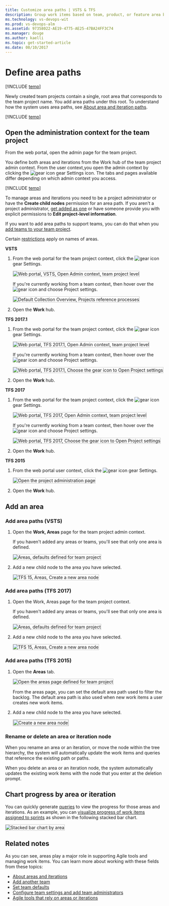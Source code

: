 ```yaml
---
title: Customize area paths | VSTS & TFS
description: Group work items based on team, product, or feature area by defining area paths (VSTS and Team Foundation Server)
ms.technology: vs-devops-wit
ms.prod: vs-devops-alm
ms.assetid: 97358022-AE19-4775-AE25-47BA24FF3C74
ms.manager: douge
ms.author: kaelli
ms.topic: get-started-article
ms.date: 08/10/2017
---
```



# Define area paths  

[!INCLUDE [temp](../_shared/version-vsts-tfs-all-versions.md)]


Newly created team projects contain a single, root area that corresponds to the team project name. You add area paths under this root. To understand how the system uses area paths, see [About area and iteration paths](about-areas-iterations.md). 
 

[!INCLUDE [temp](../_shared/image-differences.md)]  

<a id="open-admin-context">  </a>
## Open the administration context for the team project  

From the web portal, open the admin page for the team project.

You define both areas and iterations from the Work hub of the team project admin context. From the user context,you open the admin context by clicking the ![gear icon](../../user-guide/_img/work-tfs-web-portal/IC623347.png) gear Settings icon. The tabs and pages available differ depending on which admin context you access.  

[!INCLUDE [temp](../_shared/learn-about-new-nav-experience.md)] 

To manage areas and iterations you need to be a project administrator or have the **Create child nodes** permission for an area path. If you aren't a project administrator, [get added as one](../scale/add-team-administrator.md) or have someone provide you with explicit permissions to <b>Edit project-level information</b>. 

If you want to add area paths to support teams, you can do that when you [add teams to your team project](../scale/multiple-teams.md).  

Certain [restrictions](about-areas-iterations.md#name-restrictions) apply on names of areas.  


<a id="admin-intro-team-services" /> 

**VSTS**

1. From the web portal for the team project context, click the ![gear icon](../_img/icons/gear_icon.png) gear Settings.   

	<img src="_img/modify-areas-its-open-admin-context-ts.png" alt="Web portal, VSTS, Open Admin context, team project level" style="border: 1px solid #C3C3C3;" />  

	If you're currently working from a team context, then hover over the ![gear icon](../_img/icons/gear_icon.png) and choose Project settings.  

	<img src="_img/modify-areas-its-choose-project-settings-admin-context-ts.png" alt="Default Collection Overview, Projects reference processes" style="border: 1px solid #C3C3C3;" /> 

2. Open the **Work** hub.   
 
**TFS 2017.1**
<a id="admin-intro-tfs-2017-1" /> 

1. From the web portal for the team project context, click the ![gear icon](../_img/icons/gear_icon.png) gear Settings.   

	<img src="_img/modify-areas-its-open-admin-context-tfs-2017-1.png" alt="Web portal, TFS 2017.1, Open Admin context, team project level" style="border: 1px solid #C3C3C3;" />  

	If you're currently working from a team context, then hover over the ![gear icon](../_img/icons/gear_icon.png) and choose Project settings.  

	<img src="_img/modify-areas-its-choose-project-settings-admin-context-tfs-2017-1.png" alt="Web portal, TFS 2017.1, Choose the gear icon to Open Project settings" style="border: 1px solid #C3C3C3;" /> 

2. Open the **Work** hub.  
 
**TFS 2017**
<a id="admin-intro-tfs-2017" /> 

1. From the web portal for the team project context, click the ![gear icon](../_img/icons/gear_icon.png) gear Settings.   

	<img src="_img/modify-areas-its-choose-project-settings-admin-context-tfs-2017.png" alt="Web portal, TFS 2017, Open Admin context, team project level" style="border: 1px solid #C3C3C3;" />  

	If you're currently working from a team context, then hover over the ![gear icon](../_img/icons/gear_icon.png) and choose Project settings. 

	<img src="_img/modify-areas-its-choose-project-settings-admin-context-tfs-2017_v0.png" alt="Web portal, TFS 2017, Choose the gear icon to Open Project settings" style="border: 1px solid #C3C3C3;" /> 

2. Open the **Work** hub.   
 

**TFS 2015**
<a id="admin-intro-tfs-2015" />
 
1. From the web portal user context, click the ![gear icon](../_img/icons/gear_icon.png) gear Settings.   

	<img src="../_img/icons/ALM_OpenAdminContext.png" alt="Open the project administration page" style="border: 1px solid #C3C3C3;" /> 

2. Open the **Work** hub.   

## Add an area 

<a id="add-areas-team-services">   </a>

### Add area paths (VSTS) 

1. Open the **Work, Areas** page for the team project admin context.  

	If you haven't added any areas or teams, you'll see that only one area is defined.   

	<img src="_img/modify-areas-its-areas-ts.png" alt="Areas, defaults defined for team project" style="border: 1px solid #C3C3C3;" />  

2.  Add a new child node to the area you have selected. 

	<img src="_img/m-areas-add-area-path.png" alt="TFS 15, Areas, Create a new area node" style="border: 1px solid #C3C3C3;" /> 

<a id="tfs-15-area-paths" />

### Add area paths (TFS 2017)  

1. Open the Work, Areas page for the team project context. 

	If you haven't added any areas or teams, you'll see that only one area is defined.   

	<img src="_img/modify-areas-its-areas-ts.png" alt="Areas, defaults defined for team project" style="border: 1px solid #C3C3C3;" />  

2. Add a new child node to the area you have selected.  

	<img src="_img/m-areas-add-area-path.png" alt="TFS 15, Areas, Create a new area node" style="border: 1px solid #C3C3C3;" /> 
 


<a id="tfs-2015-area-paths" />

### Add area paths (TFS 2015) 

1. Open the **Areas** tab.  

	<img src="_img/ALM_CW_OpenAreas.png" alt="Open the areas page defined for team project" style="border: 1px solid #C3C3C3;" />  

	From the areas page, you can set the default area path used to filter the backlog.  The default area path is also used when new work items a user creates new work items. 

2. Add a new child node to the area you have selected.</p>

	<img src="_img/ALM_CW_CreateArea.png" alt="Create a new area node" style="border: 2px solid #C3C3C3;" />
 

 
<a name="rename-delete"></a>
### Rename or delete an area or iteration node 

When you rename an area or an iteration, or move the node within the tree hierarchy, the system will automatically update the work items and queries that reference the existing path or paths. 

When you delete an area or an iteration node, the system automatically updates the existing work items with the node that you enter at the deletion prompt. 

## Chart progress by area or iteration

You can quickly generate [queries](../track/using-queries.md) to view the progress for those areas and iterations. As an example, you can [visualize progress of work items assigned to sprints](../../report/dashboards/charts.md) as shown in the following stacked bar chart.  

<img src="_img/ALM_CW_StackedBarChart.png" alt="Stacked bar chart by area" style="border: 1px solid #C3C3C3;" /> 



## Related notes 
As you can see, areas play a major role in supporting Agile tools and managing work items. You can learn more about working with these fields from these topics: 

*	[About areas and iterations](about-areas-iterations.md)  
*	[Add another team](../scale/multiple-teams.md)  
*	[Set team defaults](../scale/set-team-defaults.md)  
*	[Configure team settings and add team administrators](../scale/manage-team-assets.md)   
*	[Agile tools that rely on areas or iterations](../../teams/about-teams-and-settings.md)


 
